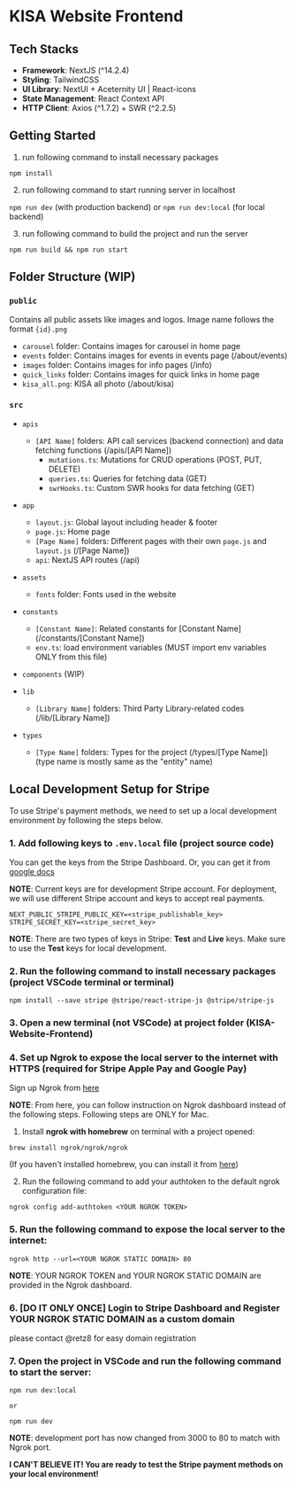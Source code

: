 # KISA Website Frontend

## Tech Stacks

- **Framework**: NextJS (^14.2.4)
- **Styling**: TailwindCSS
- **UI Library**: NextUI + Aceternity UI | React-icons
- **State Management**: React Context API
- **HTTP Client**: Axios (^1.7.2) + SWR (^2.2.5)

## Getting Started

1. run following command to install necessary packages

`npm install`

2. run following command to start running server in localhost

`npm run dev` (with production backend) or
`npm run dev:local` (for local backend)

3. run following command to build the project and run the server

`npm run build && npm run start`

## Folder Structure (WIP)

### `public`

Contains all public assets like images and logos. Image name follows the format `{id}.png`

- `carousel` folder: Contains images for carousel in home page
- `events` folder: Contains images for events in events page (/about/events)
- `images` folder: Contains images for info pages (/info)
- `quick_links` folder: Contains images for quick links in home page
- `kisa_all.png`: KISA all photo (/about/kisa)

### `src`

- `apis`

  - `[API Name]` folders: API call services (backend connection) and data fetching functions (/apis/[API Name])
    - `mutations.ts`: Mutations for CRUD operations (POST, PUT, DELETE)
    - `queries.ts`: Queries for fetching data (GET)
    - `swrHooks.ts`: Custom SWR hooks for data fetching (GET)

- `app`

  - `layout.js`: Global layout including header & footer
  - `page.js`: Home page
  - `[Page Name]` folders: Different pages with their own `page.js` and `layout.js` (/[Page Name])
  - `api`: NextJS API routes (/api)

- `assets`

  - `fonts` folder: Fonts used in the website

- `constants`

  - `[Constant Name]`: Related constants for [Constant Name] (/constants/[Constant Name])
  - `env.ts`: load environment variables (MUST import env variables ONLY from this file)

- `components` (WIP)

- `lib`

  - `[Library Name]` folders: Third Party Library-related codes (/lib/[Library Name])

- `types`
  - `[Type Name]` folders: Types for the project (/types/[Type Name]) (type name is mostly same as the "entity" name)

## Local Development Setup for Stripe

To use Stripe's payment methods, we need to set up a local development environment by following the steps below.

### 1. Add following keys to `.env.local` file (project source code)

You can get the keys from the Stripe Dashboard.
Or, you can get it from [google docs](https://drive.google.com/file/d/145J_x80rj5XSflhTg_q1UHLaPEzAXdxk/view?usp=drive_link)

**NOTE**: Current keys are for development Stripe account. For deployment, we will use different Stripe account and keys to accept real payments.

```
NEXT_PUBLIC_STRIPE_PUBLIC_KEY=<stripe_publishable_key>
STRIPE_SECRET_KEY=<stripe_secret_key>
```

**NOTE**: There are two types of keys in Stripe: **Test** and **Live** keys. Make sure to use the **Test** keys for local development.

### 2. Run the following command to install necessary packages (project VSCode terminal or terminal)

```
npm install --save stripe @stripe/react-stripe-js @stripe/stripe-js
```

### 3. Open a new terminal (not VSCode) at project folder (KISA-Website-Frontend)

### 4. Set up Ngrok to expose the local server to the internet with HTTPS (required for Stripe Apple Pay and Google Pay)

Sign up Ngrok from [here](https://ngrok.com/)

**NOTE**: From here, you can follow instruction on Ngrok dashboard instead of the following steps. Following steps are ONLY for Mac.

1. Install **ngrok with homebrew** on terminal with a project opened:

```
brew install ngrok/ngrok/ngrok
```

(If you haven't installed homebrew, you can install it from [here](https://brew.sh/))

2. Run the following command to add your authtoken to the default ngrok configuration file:

```
ngrok config add-authtoken <YOUR NGROK TOKEN>
```

### 5. Run the following command to expose the local server to the internet:

```
ngrok http --url=<YOUR NGROK STATIC DOMAIN> 80
```

**NOTE**: YOUR NGROK TOKEN and YOUR NGROK STATIC DOMAIN are provided in the Ngrok dashboard.

### 6. [DO IT ONLY ONCE] Login to Stripe Dashboard and Register YOUR NGROK STATIC DOMAIN as a custom domain

please contact @retz8 for easy domain registration

### 7. Open the project in VSCode and run the following command to start the server:

```
npm run dev:local

or

npm run dev
```

**NOTE**: development port has now changed from 3000 to 80 to match with Ngrok port.

**I CAN'T BELIEVE IT! You are ready to test the Stripe payment methods on your local environment!**
